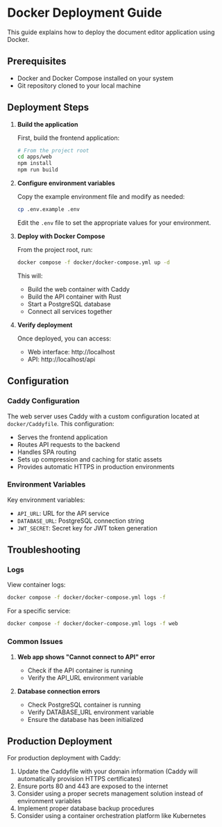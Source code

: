 # Docker Deployment Guide

This guide explains how to deploy the document editor application using Docker.

## Prerequisites

- Docker and Docker Compose installed on your system
- Git repository cloned to your local machine

## Deployment Steps

1. **Build the application**

   First, build the frontend application:

   ```bash
   # From the project root
   cd apps/web
   npm install
   npm run build
   ```

2. **Configure environment variables**

   Copy the example environment file and modify as needed:

   ```bash
   cp .env.example .env
   ```

   Edit the `.env` file to set the appropriate values for your environment.

3. **Deploy with Docker Compose**

   From the project root, run:

   ```bash
   docker compose -f docker/docker-compose.yml up -d
   ```

   This will:
   - Build the web container with Caddy
   - Build the API container with Rust
   - Start a PostgreSQL database
   - Connect all services together

4. **Verify deployment**

   Once deployed, you can access:
   - Web interface: http://localhost
   - API: http://localhost/api

## Configuration

### Caddy Configuration

The web server uses Caddy with a custom configuration located at `docker/Caddyfile`. This configuration:

- Serves the frontend application
- Routes API requests to the backend
- Handles SPA routing
- Sets up compression and caching for static assets
- Provides automatic HTTPS in production environments

### Environment Variables

Key environment variables:

- `API_URL`: URL for the API service
- `DATABASE_URL`: PostgreSQL connection string
- `JWT_SECRET`: Secret key for JWT token generation

## Troubleshooting

### Logs

View container logs:

```bash
docker compose -f docker/docker-compose.yml logs -f
```

For a specific service:

```bash
docker compose -f docker/docker-compose.yml logs -f web
```

### Common Issues

1. **Web app shows "Cannot connect to API" error**
   - Check if the API container is running
   - Verify the API_URL environment variable

2. **Database connection errors**
   - Check PostgreSQL container is running
   - Verify DATABASE_URL environment variable
   - Ensure the database has been initialized

## Production Deployment

For production deployment with Caddy:

1. Update the Caddyfile with your domain information (Caddy will automatically provision HTTPS certificates)
2. Ensure ports 80 and 443 are exposed to the internet
3. Consider using a proper secrets management solution instead of environment variables
4. Implement proper database backup procedures
5. Consider using a container orchestration platform like Kubernetes
